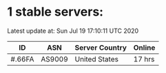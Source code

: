 # 1 stable servers:

Latest update at: Sun Jul 19 17:10:11 UTC 2020

| ID | ASN | Server Country | Online |
| -- | --- | -------------- | ------ |
| #.66FA | AS9009 | United States | 17 hrs |

